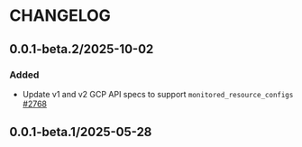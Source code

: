 # CHANGELOG

## 0.0.1-beta.2/2025-10-02

### Added
* Update v1 and v2 GCP API specs to support `monitored_resource_configs` [#2768](https://github.com/DataDog/datadog-api-client-typescript/pull/2768)

## 0.0.1-beta.1/2025-05-28
